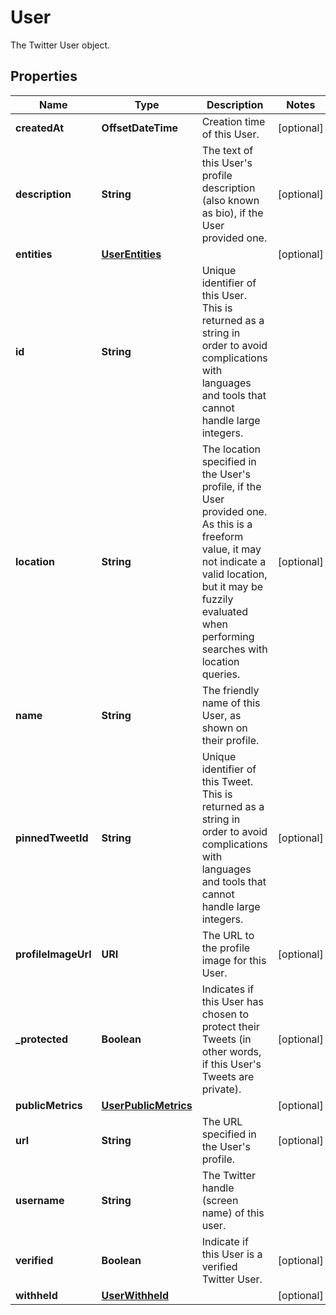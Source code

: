 

# User

The Twitter User object.

## Properties

| Name | Type | Description | Notes |
|------------ | ------------- | ------------- | -------------|
|**createdAt** | **OffsetDateTime** | Creation time of this User. |  [optional] |
|**description** | **String** | The text of this User&#39;s profile description (also known as bio), if the User provided one. |  [optional] |
|**entities** | [**UserEntities**](UserEntities.md) |  |  [optional] |
|**id** | **String** | Unique identifier of this User. This is returned as a string in order to avoid complications with languages and tools that cannot handle large integers. |  |
|**location** | **String** | The location specified in the User&#39;s profile, if the User provided one. As this is a freeform value, it may not indicate a valid location, but it may be fuzzily evaluated when performing searches with location queries. |  [optional] |
|**name** | **String** | The friendly name of this User, as shown on their profile. |  |
|**pinnedTweetId** | **String** | Unique identifier of this Tweet. This is returned as a string in order to avoid complications with languages and tools that cannot handle large integers. |  [optional] |
|**profileImageUrl** | **URI** | The URL to the profile image for this User. |  [optional] |
|**_protected** | **Boolean** | Indicates if this User has chosen to protect their Tweets (in other words, if this User&#39;s Tweets are private). |  [optional] |
|**publicMetrics** | [**UserPublicMetrics**](UserPublicMetrics.md) |  |  [optional] |
|**url** | **String** | The URL specified in the User&#39;s profile. |  [optional] |
|**username** | **String** | The Twitter handle (screen name) of this user. |  |
|**verified** | **Boolean** | Indicate if this User is a verified Twitter User. |  [optional] |
|**withheld** | [**UserWithheld**](UserWithheld.md) |  |  [optional] |



